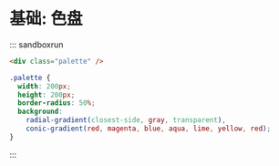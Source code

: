 # 基础: 色盘

::: sandboxrun

```html
<div class="palette" />
```

```css
.palette {
  width: 200px;
  height: 200px;
  border-radius: 50%;
  background:
    radial-gradient(closest-side, gray, transparent),
    conic-gradient(red, magenta, blue, aqua, lime, yellow, red);
}
```

:::
